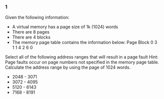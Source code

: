 ### 1

Given the following information:

- A virtual memory has a page size of 1k (1024) words
- There are 8 pages
- There are 4 blocks
- The memory page table contains the information below:
  Page Block
  0 3
  1 1
  4 2
  6 0

Select all of the following address ranges that will result in a page fault
Hint: Page faults occur on page numbers not specified in the memory page table. Calculate the address range by using the page of 1024 words.

- 2048 - 3071
- 3072 - 4095
- 5120 - 6143
- 7168 - 8191
